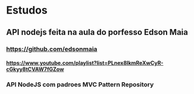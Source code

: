 # Estudos
## API nodejs feita na aula do porfesso Edson Maia

### https://github.com/edsonmaia
#### https://www.youtube.com/playlist?list=PLnex8IkmReXwCyR-cGkyy8tCVAW7fGZow

### API NodeJS com padroes MVC Pattern Repository
